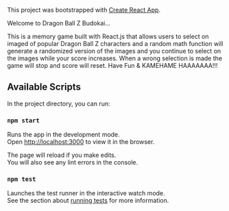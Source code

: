 This project was bootstrapped with [Create React App](https://github.com/facebook/create-react-app).


Welcome to Dragon Ball Z Budokai...

This is a memory game built with React.js that 
allows users to select on imaged of popular Dragon
Ball Z characters and a random math function will 
generate a randomized version of the images and 
you continue to select on the images while your score 
increases. When a wrong selection is made the game will stop 
and score will reset. Have Fun & KAMEHAME HAAAAAAA!!!

## Available Scripts

In the project directory, you can run:

### `npm start`

Runs the app in the development mode.<br>
Open [http://localhost:3000](http://localhost:3000) to view it in the browser.

The page will reload if you make edits.<br>
You will also see any lint errors in the console.

### `npm test`

Launches the test runner in the interactive watch mode.<br>
See the section about [running tests](https://facebook.github.io/create-react-app/docs/running-tests) for more information.


